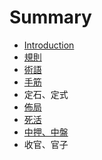# Summary

* [Introduction](README.md)
* [規則](gui-ze.md)
* [術語](dong-zuo-shu-yu.md)
* [手筋](shou-jin.md)
* 定石、定式
* [佈局](chapter1.md)
* [死活](si-huo.md)
* [中押、中盤](zhong-ya-3001-zhong-pan.md)
* 收官、官子

